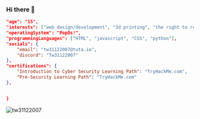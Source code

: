 ### Hi there 👋

```json {
"age": "15",
"interests": ["web design/development", "3d printing", "the right to repair", "containerised applications", "networking", "gaming"],
"operatingSystem": "PopOs!",
"programmingLanguages": ["HTML", "javascript", "CSS", "python"],
"socials": {
    "email": "tw31122007@tuta.io",
    "discord": "Tw31122007"
},
"certifications": {
    "Introduction to Cyber Security Learning Path": "TryHackMe.com",
    "Pre-Security Learning Path": "TryHackMe.com"
},


}
```
<img src="https://komarev.com/ghpvc/?username=tw31122007&label=Amount of eyeballs that saw this &color=001eff&style=flat" alt="tw31122007"/>
